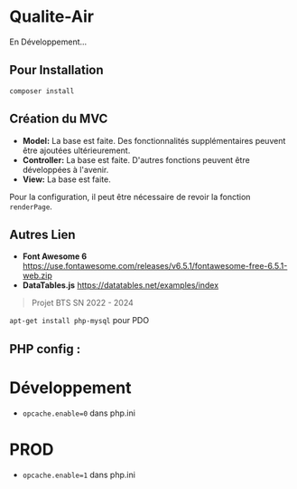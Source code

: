   # Qualite-Air

En Développement...

## Pour Installation
`composer install`

## Création du MVC 
- **Model:** La base est faite. Des fonctionnalités supplémentaires peuvent être ajoutées ultérieurement.
- **Controller:** La base est faite. D'autres fonctions peuvent être développées à l'avenir.
- **View:** La base est faite.

Pour la configuration, il peut être nécessaire de revoir la fonction `renderPage`.


## Autres Lien
- **Font Awesome 6** https://use.fontawesome.com/releases/v6.5.1/fontawesome-free-6.5.1-web.zip
- **DataTables.js** https://datatables.net/examples/index


> Projet BTS SN 2022 - 2024


`apt-get install php-mysql` pour PDO

## PHP config :

# Développement 
  - `opcache.enable=0` dans php.ini

# PROD
 - `opcache.enable=1` dans php.ini